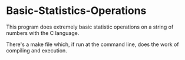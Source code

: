 # Basic-Statistics-Operations
This program does extremely basic statistic operations on a string of numbers with the C language.

There's a make file which, if run at the command line, does the work of compiling and execution.
